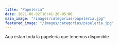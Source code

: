 ```yaml
---
title: "Papeleria"
date: 2021-06-02T16:41:26-05:00
main_image: "/images/categorias/papeleria.jpg"
featured_image: "/images/categorias/papeleria.jpg"
---
```


Aca estan toda la papeleria que tenemos disponible